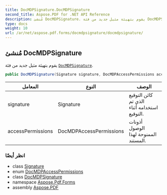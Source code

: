 ```yaml
---
title: DocMDPSignature.DocMDPSignature
second_title: Aspose.PDF for .NET API Reference
description: مُنشئ DocMDPSignature. يقوم بتهيئة مثيل جديد من فئة DocMDPSignature
type: docs
weight: 10
url: /ar/net/aspose.pdf.forms/docmdpsignature/docmdpsignature/
---
```

## مُنشئ DocMDPSignature

يقوم بتهيئة مثيل جديد من فئة [`DocMDPSignature`](../).

```csharp
public DocMDPSignature(Signature signature, DocMDPAccessPermissions accessPermissions)
```

| المعامل | النوع | الوصف |
| --- | --- | --- |
| signature | Signature | كائن التوقيع الذي تم استخدامه أثناء التوقيع. |
| accessPermissions | DocMDPAccessPermissions | أذونات الوصول الممنوحة لهذا المستند. |

### انظر أيضًا

* class [Signature](../../signature/)
* enum [DocMDPAccessPermissions](../../docmdpaccesspermissions/)
* class [DocMDPSignature](../)
* namespace [Aspose.Pdf.Forms](../../../aspose.pdf.forms/)
* assembly [Aspose.PDF](../../../)